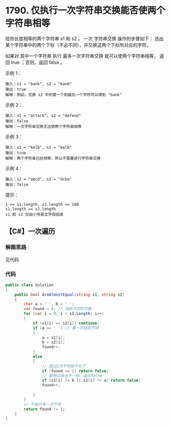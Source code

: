 # 1790. 仅执行一次字符串交换能否使两个字符串相等
给你长度相等的两个字符串 s1 和 s2 。
一次 字符串交换 操作的步骤如下：
选出某个字符串中的两个下标（不必不同），并交换这两个下标所对应的字符。

如果对 其中一个字符串 执行 最多一次字符串交换 就可以使两个字符串相等，
返回 true ；否则，返回 false 。

示例 1：
```
输入：s1 = "bank", s2 = "kanb"
输出：true
解释：例如，交换 s2 中的第一个和最后一个字符可以得到 "bank"
```
示例 2：
```
输入：s1 = "attack", s2 = "defend"
输出：false
解释：一次字符串交换无法使两个字符串相等
```
示例 3：
```
输入：s1 = "kelb", s2 = "kelb"
输出：true
解释：两个字符串已经相等，所以不需要进行字符串交换
```
示例 4：
```
输入：s1 = "abcd", s2 = "dcba"
输出：false
```

提示：
```
1 <= s1.length, s2.length <= 100
s1.length == s2.length
s1 和 s2 仅由小写英文字母组成
```
## 【C#】一次遍历
### 解题思路
见代码

### 代码

```csharp
public class Solution
{
    public bool AreAlmostEqual(string s1, string s2)
    {
        char a = ' ', b = ' ';
        var found = 0; // 找到不同的次数
        for (var i = 0; i < s1.Length; i++)
        {
            if (s1[i] == s2[i]) continue;
            if (a == ' ') // 第一次找到不同
            {
                a = s1[i];
                b = s2[i];
                found++;
            }
            else
            {
                // 超过2次不同就不对了
                if (found == 2) return false;
                // 颠倒过来也不一样，返回false
                if (s1[i] != b || s2[i] != a) return false;
                found++;
                
            }
        }
        // 不能只有一次不同
        return found != 1;
    }
}
```
